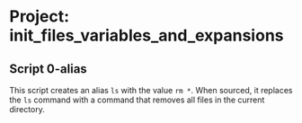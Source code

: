 # Project: init_files_variables_and_expansions

## Script 0-alias

This script creates an alias `ls` with the value `rm *`. When sourced, it replaces the `ls` command with a command that removes all files in the current directory.

